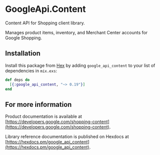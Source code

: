 # GoogleApi.Content

Content API for Shopping client library.

Manages product items, inventory, and Merchant Center accounts for Google Shopping.

## Installation

Install this package from [Hex](https://hex.pm) by adding
`google_api_content` to your list of dependencies in `mix.exs`:

```elixir
def deps do
  [{:google_api_content, "~> 0.19"}]
end
```

## For more information

Product documentation is available at [https://developers.google.com/shopping-content](https://developers.google.com/shopping-content).

Library reference documentation is published on Hexdocs at
[https://hexdocs.pm/google_api_content](https://hexdocs.pm/google_api_content).
